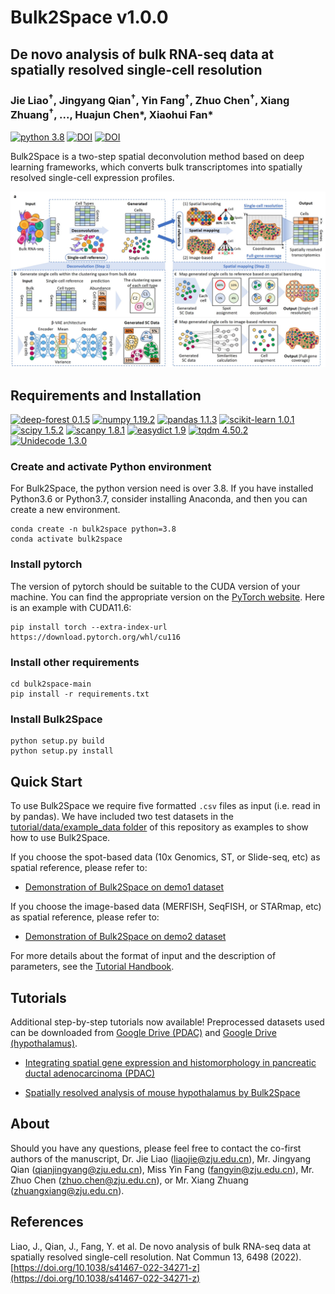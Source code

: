 # Bulk2Space v1.0.0

## De novo analysis of bulk RNA-seq data at spatially resolved single-cell resolution 
### Jie Liao<sup>†</sup>,  Jingyang Qian<sup>†</sup>, Yin Fang<sup>†</sup>, Zhuo Chen<sup>†</sup>, Xiang Zhuang<sup>†</sup>, ..., Huajun Chen\*, Xiaohui Fan*

[![python 3.8](https://img.shields.io/badge/python-3.8-brightgreen)](https://www.python.org/) [![DOI](https://zenodo.org/badge/DOI/10.5281/zenodo.7134575.svg)](https://doi.org/10.5281/zenodo.7134575) [![DOI](https://img.shields.io/badge/DOI-10.1038%2Fs41467--022--34271--z-yellowgreen)](https://www.nature.com/articles/s41467-022-34271-z)

Bulk2Space is a two-step spatial deconvolution method based on deep learning frameworks, which converts bulk transcriptomes into spatially resolved single-cell expression profiles.

![Image text](images/overview.jpeg)

## Requirements and Installation
[![deep-forest 0.1.5](https://img.shields.io/badge/deep--forest-0.1.5-success)](https://pypi.org/project/deep-forest/) [![numpy 1.19.2](https://img.shields.io/badge/numpy-1.19.2-green)](https://github.com/numpy/numpy) [![pandas 1.1.3](https://img.shields.io/badge/pandas-1.1.3-yellowgreen)](https://github.com/pandas-dev/pandas) [![scikit-learn 1.0.1](https://img.shields.io/badge/scikit--learn-1.0.1-yellow)](https://github.com/scikit-learn/scikit-learn) [![scipy 1.5.2](https://img.shields.io/badge/scipy-1.5.2-orange)](https://github.com/scipy/scipy) [![scanpy 1.8.1](https://img.shields.io/badge/scanpy-1.8.1-ff69b4)](https://pypi.org/project/scanpy/) [![easydict 1.9](https://img.shields.io/badge/easydict-1.9-informational)](https://pypi.org/project/easydict/) [![tqdm 4.50.2](https://img.shields.io/badge/tqdm-4.50.2-9cf)](https://pypi.org/project/tqdm/) [![Unidecode 1.3.0](https://img.shields.io/badge/Unidecode-1.3.0-inactive)](https://pypi.org/project/Unidecode/) 

### Create and activate Python environment
For Bulk2Space, the python version need is over 3.8. If you have installed Python3.6 or Python3.7, consider installing Anaconda, and then you can create a new environment.
```
conda create -n bulk2space python=3.8
conda activate bulk2space
```
### Install pytorch
The version of pytorch should be suitable to the CUDA version of your machine. You can find the appropriate version on the [PyTorch website](https://pytorch.org/get-started/locally/).
Here is an example with CUDA11.6:
```
pip install torch --extra-index-url https://download.pytorch.org/whl/cu116
```
### Install other requirements
```
cd bulk2space-main
pip install -r requirements.txt
```
### Install Bulk2Space
```
python setup.py build
python setup.py install
```

## Quick Start
To use Bulk2Space we require five formatted `.csv` files as input (i.e. read in by pandas). We have included two test datasets 
in the [tutorial/data/example_data folder](tutorial/data/example_data) of this repository as examples to show how to use Bulk2Space. 

If you choose the spot-based data (10x Genomics, ST, or Slide-seq, etc) as spatial reference, please refer to:
* [Demonstration of Bulk2Space on demo1 dataset](tutorial/demo1.ipynb)

If you choose the image-based data (MERFISH, SeqFISH, or STARmap, etc) as spatial reference, please refer to:
* [Demonstration of Bulk2Space on demo2 dataset](tutorial/demo2.ipynb)

For more details about the format of input and the description of parameters, see the [Tutorial Handbook](tutorial/handbook.md).

 
## Tutorials
Additional step-by-step tutorials now available! Preprocessed datasets used can be downloaded from [Google Drive (PDAC)](https://drive.google.com/file/d/1xB-Gk_KLxQA320-tycJp4CFHA66zF3LE/view?usp=sharing) and [Google Drive (hypothalamus)](https://drive.google.com/file/d/1ZGstNzVX-YxofrPP8ZVmr0Zu4nd_O_bZ/view?usp=sharing).

* [Integrating spatial gene expression and histomorphology in pancreatic ductal adenocarcinoma (PDAC)](tutorial/pdac.ipynb)


* [Spatially resolved analysis of mouse hypothalamus by Bulk2Space](tutorial/hypothalamus.ipynb)

## About
Should you have any questions, please feel free to contact the co-first authors of the manuscript, Dr. Jie Liao (liaojie@zju.edu.cn), Mr. Jingyang Qian (qianjingyang@zju.edu.cn), Miss Yin Fang (fangyin@zju.edu.cn), Mr. Zhuo Chen (zhuo.chen@zju.edu.cn), or Mr. Xiang Zhuang (zhuangxiang@zju.edu.cn).

## References
Liao, J., Qian, J., Fang, Y. et al. De novo analysis of bulk RNA-seq data at spatially resolved single-cell resolution. Nat Commun 13, 6498 (2022). [https://doi.org/10.1038/s41467-022-34271-z](https://doi.org/10.1038/s41467-022-34271-z)

